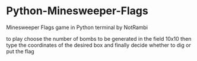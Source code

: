 # Python-Minesweeper-Flags
Minesweeper Flags game in Python terminal by NotRambi

to play choose the number of bombs to be generated in the field 10x10
then type the coordinates of the desired box 
and finally decide whether to dig or put the flag
